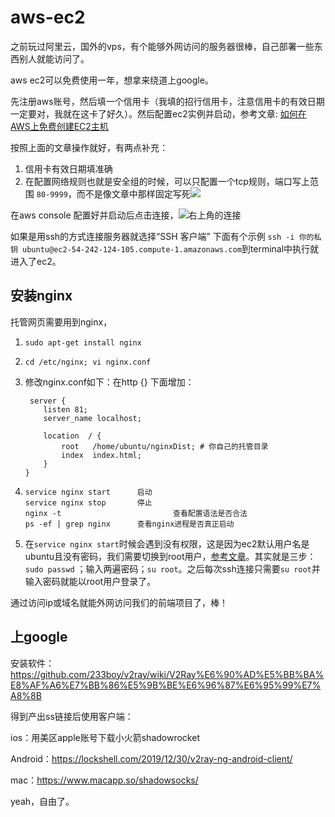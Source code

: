 # aws-ec2

之前玩过阿里云，国外的vps，有个能够外网访问的服务器很棒，自己部署一些东西别人就能访问了。

aws ec2可以免费使用一年，想拿来绕道上google。

先注册aws账号，然后填一个信用卡（我填的招行信用卡，注意信用卡的有效日期一定要对，我就在这卡了好久）。然后配置ec2实例并启动，参考文章: [如何在AWS上免费创建EC2主机](https://www.jianshu.com/p/f8efaf567200)

按照上面的文章操作就好，有两点补充：

1. 信用卡有效日期填准确
2. 在配置网络规则也就是安全组的时候，可以只配置一个tcp规则，端口写上范围 `80-9999`，而不是像文章中那样固定写死![](https://tva1.sinaimg.cn/large/0081Kckwly1gko12ocn7jj31n60u0q98.jpg)

在aws console 配置好并启动后点击连接，![右上角的连接](https://tva1.sinaimg.cn/large/0081Kckwly1gko14zv08sj31ui0u0ag3.jpg)

如果是用ssh的方式连接服务器就选择“SSH 客户端” 下面有个示例 `ssh -i 你的私钥 ubuntu@ec2-54-242-124-105.compute-1.amazonaws.com`到terminal中执行就进入了ec2。

## 安装nginx

托管网页需要用到nginx，

1. `sudo apt-get install nginx`

2. `cd /etc/nginx; vi nginx.conf`

3. 修改nginx.conf如下：在http {} 下面增加：

   ```
   	server {
       listen 81;
       server_name localhost;
   
       location  / {
           root   /home/ubuntu/nginxDist; # 你自己的托管目录
           index  index.html;
       }
   }
   ```

4. ```
   service nginx start		启动
   service nginx stop		停止
   nginx -t							查看配置语法是否合法
   ps -ef | grep nginx		查看nginx进程是否真正启动
   ```

5. 在`service nginx start`时候会遇到没有权限，这是因为ec2默认用户名是ubuntu且没有密码，我们需要切换到root用户，[参考文章](https://blog.csdn.net/wanghaihao_1/article/details/80049173?utm_medium=distribute.pc_relevant_bbs_down.none-task-blog-baidujs-1.nonecase&depth_1-utm_source=distribute.pc_relevant_bbs_down.none-task-blog-baidujs-1.nonecase)。其实就是三步：`sudo passwd` ；输入两遍密码；`su root`。之后每次ssh连接只需要`su root`并输入密码就能以root用户登录了。

通过访问ip或域名就能外网访问我们的前端项目了，棒！



## 上google

安装软件： https://github.com/233boy/v2ray/wiki/V2Ray%E6%90%AD%E5%BB%BA%E8%AF%A6%E7%BB%86%E5%9B%BE%E6%96%87%E6%95%99%E7%A8%8B

得到产出ss链接后使用客户端：

ios：用美区apple账号下载小火箭shadowrocket

Android：https://lockshell.com/2019/12/30/v2ray-ng-android-client/

mac：https://www.macapp.so/shadowsocks/

yeah，自由了。
